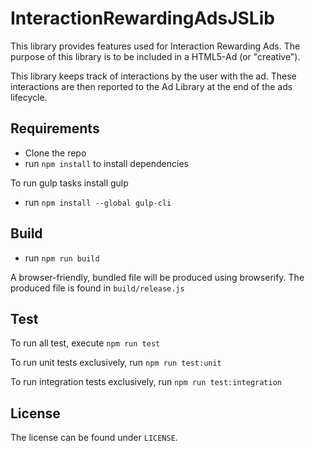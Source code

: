 # InteractionRewardingAdsJSLib

This library provides features used for Interaction Rewarding Ads.
The purpose of this library is to be included in a HTML5-Ad (or "creative").

This library keeps track of interactions by the user with the ad. 
These interactions are then reported to the Ad Library at the end of the ads lifecycle.

## Requirements

- Clone the repo
- run `npm install` to install dependencies

To run gulp tasks install gulp
- run `npm install --global gulp-cli`

## Build

- run `npm run build`

A browser-friendly, bundled file will be produced using browserify.
The produced file is found in `build/release.js`

## Test

To run all test, execute `npm run test`

To run unit tests exclusively, run `npm run test:unit`

To run integration tests exclusively, run `npm run test:integration`

## License

The license can be found under `LICENSE`.
